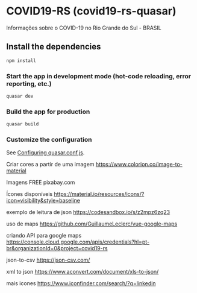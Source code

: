 # COVID19-RS (covid19-rs-quasar)

Informações sobre o COVID-19 no Rio Grande do Sul - BRASIL

## Install the dependencies
```bash
npm install
```

### Start the app in development mode (hot-code reloading, error reporting, etc.)
```bash
quasar dev
```


### Build the app for production
```bash
quasar build
```

### Customize the configuration
See [Configuring quasar.conf.js](https://quasar.dev/quasar-cli/quasar-conf-js).


Criar cores a partir de uma imagem
https://www.colorion.co/image-to-material

Imagens FREE
pixabay.com

Ícones disponíveis
https://material.io/resources/icons/?icon=visibility&style=baseline


exemplo de leitura de json
https://codesandbox.io/s/z2mpz6zq23

uso de maps
https://github.com/GuillaumeLeclerc/vue-google-maps

criando API para google maps
https://console.cloud.google.com/apis/credentials?hl=pt-br&organizationId=0&project=covid19-rs

json-to-csv
https://json-csv.com/


xml to json
https://www.aconvert.com/document/xls-to-json/

mais icones
https://www.iconfinder.com/search/?q=linkedin